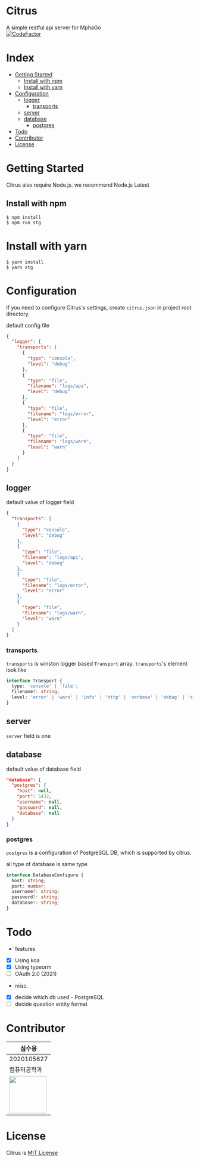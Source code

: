 # Citrus
A simple restful api server for MphaGo <br>
[![CodeFactor](https://www.codefactor.io/repository/github/design-thinking-6/citrus/badge)](https://www.codefactor.io/repository/github/design-thinking-6/citrus)

# Index
* [Getting Started](#getting-started)
  * [Install with npm](#install-with-npm)
  * [Install with yarn](#install-with-yarn)
* [Configuration](#configuration)
  * [logger](#logger)
    * [transports](#transports)
  * [server](#server)
  * [database](#database)
    * [postgres](#postgres)
* [Todo](#todo)
* [Contributor](#contributor)
* [License](#license)

# Getting Started
Citrus also require Node.js. we recommend Node.js Latest

## Install with npm
```shell script
$ npm install
$ npm run stg
```

# Install with yarn
```shell script
$ yarn install
$ yarn stg
```

# Configuration
If you need to configure Citrus's settings, create `citrus.json` in project root directory.

default config file
```json
{
  "logger": {
    "transports": [
      {
        "type": "console",
        "level": "debug"
      },
      {
        "type": "file",
        "filename": "logs/api",
        "level": "debug"
      },
      {
        "type": "file",
        "filename": "logs/error",
        "level": "error"
      },
      {
        "type": "file",
        "filename": "logs/warn",
        "level": "warn"
      }
    ]
  }
}
```
## logger
default value of logger field
```json
{
  "transports": [
    {
      "type": "console",
      "level": "debug"
    },
    {
      "type": "file",
      "filename": "logs/api",
      "level": "debug"
    },
    {
      "type": "file",
      "filename": "logs/error",
      "level": "error"
    },
    {
      "type": "file",
      "filename": "logs/warn",
      "level": "warn"
    }
  ]
}
```
### transports
`transports` is winston logger based `Transport` array. `transports`'s element look like
```typescript
interface Transport {
  type: 'console' | 'file';
  filename?: string;
  level: 'error' | 'warn' | 'info' | 'http' | 'verbose' | 'debug' | 'silly'
}
```

## server
`server` field is one 

## database
default value of database field
```json
"database": {
  "postgres": {
    "host": null,
    "port": 5432,
    "username": null,
    "password": null,
    "database": null
  }
}
```
### postgres
`postgres` is a configuration of PostgreSQL DB, which is supported by citrus.

all type of database is same type
```typescript
interface DatabaseConfigure {
  host: string;
  port: number;
  username?: string;
  password?: string;
  database?: string;
}
```

# Todo
* features
 - [X] Using koa
 - [X] Using typeorm
 - [ ] OAuth 2.0 (2021)

* misc.
 - [X] decide which db used - PostgreSQL
 - [ ] decide question entity format

# Contributor
|심수용|
|---|
|2020105627|
|컴퓨터공학과|
|<img width="100px" height="100px" src="https://github.com/Su-Yong.png"/>|

# License
Citrus is [MIT License](https://github.com/design-thinking-6/citrus/blob/main/LICENSE)
